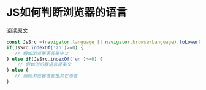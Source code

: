 # JS如何判断浏览器的语言

[阅读原文](https://blog.csdn.net/clever101/article/details/78218356)

``` js
const JsSrc =(navigator.language || navigator.browserLanguage).toLowerCase();
if(JsSrc.indexOf('zh')>=0) {
   // 假如浏览器语言是中文
} else if(JsSrc.indexOf('en')>=0) {
    // 假如浏览器语言是英文
} else {
   // 假如浏览器语言是其它语言
}
```
